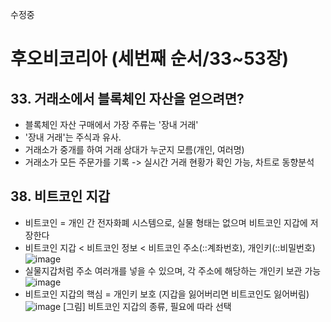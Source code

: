 수정중

# 후오비코리아 (세번째 순서/33~53장)
## 33. 거래소에서 블록체인 자산을 얻으려면?
* 블록체인 자산 구매에서 가장 주류는 '장내 거래'
* '장내 거래'는 주식과 유사.
* 거래소가 중개를 하여 거래 상대가 누군지 모름(개인, 여러명)
* 거래소가 모든 주문가를 기록 -> 실시간 거래 현황가 확인 가능, 차트로 동향분석
## 38. 비트코인 지갑
* 비트코인 = 개인 간 전자화폐 시스템으로, 실물 형태는 없으며 비트코인 지갑에 저장한다
* 비트코인 지갑 < 비트코인 정보 < 비트코인 주소(::계좌번호), 개인키(::비밀번호)
![image](https://github.com/5juman/we/assets/169249800/d742b7d5-ef7d-44f3-9ce6-a87e8f88afc6)
* 실물지갑처럼 주소 여러개를 넣을 수 있으며, 각 주소에 해당하는 개인키 보관 가능
![image](https://github.com/5juman/we/assets/169249800/feb9ec5d-72ff-47af-b5f9-fda062401602)
* 비트코인 지갑의 핵심 = 개인키 보호 (지갑을 잃어버리면 비트코인도 잃어버림)
![image](https://github.com/5juman/we/assets/169249800/28beb8a3-19d8-444b-96d6-98a32a7ad0fc)
  [그림] 비트코인 지갑의 종류, 필요에 따라 선택
